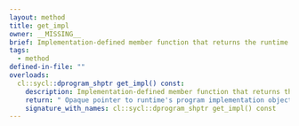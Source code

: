 ```yaml
---
layout: method
title: get_impl
owner: __MISSING__
brief: Implementation-defined member function that returns the runtime's program implementation object.
tags:
  - method
defined-in-file: ""
overloads:
  cl::sycl::dprogram_shptr get_impl() const:
    description: Implementation-defined member function that returns the runtime's program implementation object.
    return: " Opaque pointer to runtime's program implementation object."
    signature_with_names: cl::sycl::dprogram_shptr get_impl() const
---
```

